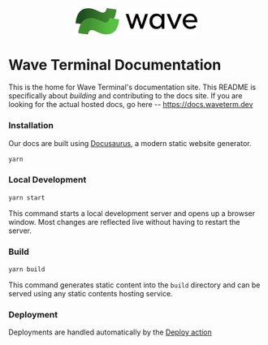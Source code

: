 <p align="center">
  <picture>
	<source media="(prefers-color-scheme: dark)" srcset="./assets/wave-dark.png">
	<source media="(prefers-color-scheme: light)" srcset="./assets/wave-light.png">
	<img alt="Wave Terminal Logo" src="./assets/wave-light.png" width="240">
  </picture>
  <br/>
</p>

# Wave Terminal Documentation

This is the home for Wave Terminal's documentation site. This README is specifically about _building_ and contributing to the docs site. If you are looking for the actual hosted docs, go here -- https://docs.waveterm.dev

### Installation

Our docs are built using [Docusaurus](https://docusaurus.io/), a modern static website generator.

```sh
yarn
```

### Local Development

```sh
yarn start
```

This command starts a local development server and opens up a browser window. Most changes are reflected live without having to restart the server.

### Build

```sh
yarn build
```

This command generates static content into the `build` directory and can be served using any static contents hosting service.

### Deployment

Deployments are handled automatically by the [Deploy action](.github/workflows/deploy.yml)

